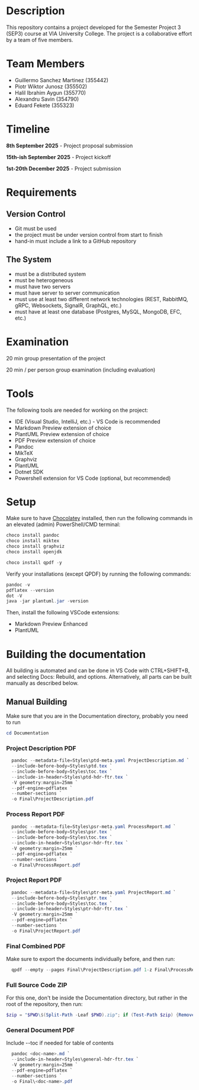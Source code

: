 # Description

This repository contains a project developed for the Semester Project 3 (SEP3) course at VIA University College. The project is a collaborative effort by a team of five members.

# Team Members

- Guillermo Sanchez Martinez (355442)
- Piotr Wiktor Junosz (355502)
- Halil Ibrahim Aygun (355770)
- Alexandru Savin (354790)
- Eduard Fekete (355323)

# Timeline

**8th September 2025** - Project proposal submission

**15th-ish September 2025** - Project kickoff

**1st-20th December 2025** - Project submission

# Requirements

## Version Control

- Git must be used
- the project must be under version control from start to finish
- hand-in must include a link to a GitHub repository

## The System

- must be a distributed system
- must be heterogeneous
- must have two servers
- must have server to server communication
- must use at least two different network technologies (REST, RabbitMQ, gRPC, Websockets, SignalR, GraphQL, etc.)
- must have at least one database (Postgres, MySQL, MongoDB, EFC, etc.)

# Examination

20 min group presentation of the project

20 min / per person group examination (including evaluation)

# Tools

The following tools are needed for working on the project:

- IDE (Visual Studio, IntelliJ, etc.) - VS Code is recommended
- Markdown Preview extension of choice
- PlantUML Preview extension of choice
- PDF Preview extension of choice
- Pandoc
- MikTeX
- Graphviz
- PlantUML
- Dotnet SDK
- Powershell extension for VS Code (optional, but recommended)

# Setup

Make sure to have [Chocolatey](https://chocolatey.org/install) installed, then run the following commands in an elevated (admin) PowerShell/CMD terminal:

```powershell
choco install pandoc
choco install miktex
choco install graphviz
choco install openjdk

choco install qpdf -y
```

Verify your installations (except QPDF) by running the following commands:

```powershell
pandoc -v
pdflatex --version
dot -V
java -jar plantuml.jar -version
```

Then, install the following VSCode extensions:
- Markdown Preview Enhanced
- PlantUML

# Building the documentation

All building is automated and can be done in VS Code with CTRL+SHIFT+B, and selecting Docs: Rebuild, and options. Alternatively, all parts can be built manually as described below.

## Manual Building

Make sure that you are in the Documentation directory, probably you need to run
```powershell
cd Documentation
```

### Project Description PDF

```powershell
  pandoc --metadata-file=Styles\ptd-meta.yaml ProjectDescription.md `
  --include-before-body=Styles\ptd.tex `
  --include-before-body=Styles\toc.tex `
  --include-in-header=Styles\ptd-hdr-ftr.tex `
  -V geometry:margin=25mm `
  --pdf-engine=pdflatex `
  --number-sections `
  -o Final\ProjectDescription.pdf
  ```

### Process Report PDF

```powershell
  pandoc --metadata-file=Styles\psr-meta.yaml ProcessReport.md `
  --include-before-body=Styles\psr.tex `
  --include-before-body=Styles\toc.tex `
  --include-in-header=Styles\psr-hdr-ftr.tex `
  -V geometry:margin=25mm `
  --pdf-engine=pdflatex `
  --number-sections `
  -o Final\ProcessReport.pdf
  ```
  
### Project Report PDF

```powershell
  pandoc --metadata-file=Styles\ptr-meta.yaml ProjectReport.md `
  --include-before-body=Styles\ptr.tex `
  --include-before-body=Styles\toc.tex `
  --include-in-header=Styles\ptr-hdr-ftr.tex `
  -V geometry:margin=25mm `
  --pdf-engine=pdflatex `
  --number-sections `
  -o Final\ProjectReport.pdf
  ```

### Final Combined PDF

Make sure to export the documents individually before, and then run:

```powershell
  qpdf --empty --pages Final\ProjectDescription.pdf 1-z Final\ProcessReport.pdf 1-z Final\ProjectReport.pdf 1-z -- Final\FinalDocument.pdf
  ```

### Full Source Code ZIP

For this one, don't be inside the Documentation directory, but rather in the root of the repository, then run:

```powershell
$zip = "$PWD\$(Split-Path -Leaf $PWD).zip"; if (Test-Path $zip) {Remove-Item $zip -Force}; Compress-Archive * -DestinationPath $zip
  ```

### General Document PDF

Include --toc if needed for table of contents

```powershell
  pandoc <doc-name>.md `
  --include-in-header=Styles\general-hdr-ftr.tex `
  -V geometry:margin=25mm `
  --pdf-engine=pdflatex `
  --number-sections `
  -o Final\<doc-name>.pdf
  ```